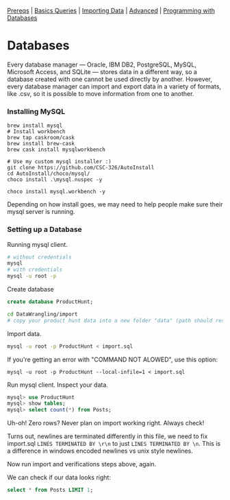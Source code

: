 [Prereqs](https://github.com/REU-SOS/DataWrangling/blob/master/Prereqs.md#installing-mysql) | [Basics Queries](https://github.com/REU-SOS/DataWrangling/blob/master/BasicQueries.md#basic) | [Importing Data](https://github.com/REU-SOS/DataWrangling/blob/master/Import.md#import) | [Advanced](https://github.com/REU-SOS/DataWrangling/blob/master/Advanced.md#advanced) | [Programming with Databases](https://github.com/REU-SOS/DataWrangling/blob/master/Programming.md#programming)

# Databases

Every database manager — Oracle, IBM DB2, PostgreSQL, MySQL, Microsoft Access, and SQLite — stores data in a different way, so a database created with one cannot be used directly by another. However, every database manager can import and export data in a variety of formats, like .csv, so it is possible to move information from one to another.

### Installing MySQL

```
brew install mysql
# Install workbench
brew tap caskroom/cask
brew install brew-cask
brew cask install mysqlworkbench
```

```
# Use my custom mysql installer :)
git clone https://github.com/CSC-326/AutoInstall
cd AutoInstall/choco/mysql/
choco install .\mysql.nuspec -y

choco install mysql.workbench -y
```

Depending on how install goes, we may need to help people make sure their mysql server is running.

### Setting up a Database

Running mysql client.

```bash
# without credentials
mysql
# with credentials
mysql -u root -p
```

Create database

```sql
create database ProductHunt;
```

```bash
cd DataWrangling/import
# copy your product hunt data into a new folder "data" (path should result as DataWrangling/import/data
```

Import data.

```bash
mysql -u root -p ProductHunt < import.sql 
```

If you're getting an error with "COMMAND NOT ALOWED", use this option:

```
mysql -u root -p ProductHunt --local-infile=1 < import.sql 
```

Run mysql client. Inspect your data.

```sql
mysql> use ProductHunt
mysql> show tables;
mysql> select count(*) from Posts;
```

Uh-oh! Zero rows? Never plan on import working right. Always check!

Turns out, newlines are terminated differently in this file, we need to fix import.sql `LINES TERMINATED BY \r\n` to just `LINES TERMINATED BY \n`. This is a difference in windows encoded newlines vs unix style newlines.

Now run import and verifications steps above, again.

We can check if our data looks right:
```sql
select * from Posts LIMIT 1;
```
